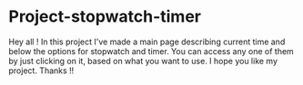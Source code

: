 # Project-stopwatch-timer
Hey all !
In this project I've made a main page describing current time and below the options for stopwatch and timer.
You can access any one of them by just clicking on it, based on what you want to use.
I hope you like my project.
Thanks !!
